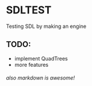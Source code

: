 SDLTEST
=======

Testing SDL by making an engine

TODO:
-----
* implement QuadTrees
* more features


###### also markdown is awesome!